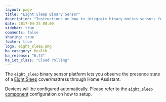 ```yaml
---
layout: page
title: "Eight Sleep Binary Sensor"
description: "Instructions on how to integrate binary motion sensors for Eight Sleep within Home Assistant."
date: 2017-04-24 00:00
sidebar: true
comments: false
sharing: true
footer: true
logo: eight_sleep.png
ha_category: Health
ha_release: "0.44"
ha_iot_class: "Cloud Polling"
---
```



The `eight_sleep` binary sensor platform lets you observe the presence state of a [Eight Sleep](https://eightsleep.com/) cover/mattress through Home Assistant.

Devices will be configured automatically. Please refer to the [`eight_sleep` component](/components/eight_sleep/) configuration on how to setup.
